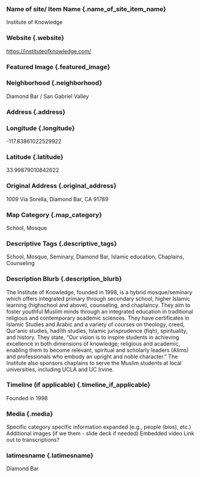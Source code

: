 ### Name of site/ Item Name {.name_of_site_item_name}
Institute of Knowledge

### Website {.website}
https://instituteofknowledge.com/

### Featured Image {.featured_image}


### Neighborhood {.neighborhood}
Diamond Bar / San Gabriel Valley

### Address {.address}
### Longitude {.longitude}
-117.83861022529922
### Latitude {.latitude}
33.99879010842622
### Original Address {.original_address}
1009 Vía Sorella, Diamond Bar, CA 91789

### Map Category  {.map_category}
School, Mosque

### Descriptive Tags {.descriptive_tags}
School, Mosque, Seminary, Diamond Bar, Islamic education, Chaplains, Counseling

### Description Blurb {.description_blurb}
The Institute of Knowledge, founded in 1998, is a hybrid mosque/seminary which offers integrated primary through secondary school, higher Islamic learning (highschool and above), counseling, and chaplaincy. They aim to foster youthful Muslim minds through an integrated education in traditional religious and contemporary academic sciences. They have certificates in Islamic Studies and Arabic and a variety of courses on theology, creed, Qur'anic studies, hadīth studies, Islamic jurisprudence (fiqh), spirituality, and history. They state, “Our vision is to inspire students in achieving excellence in both dimensions of knowledge; religious and academic, enabling them to become relevant, spiritual and scholarly leaders (Alims) and professionals who embody an upright and noble character.” The Institute also sponsors chaplains to serve the Muslim students at local universities, including UCLA and UC Irvine.

### Timeline (if applicable) {.timeline_if_applicable}
Founded in 1998

### Media  {.media}

Specific category specific information expanded (e.g., people (bios), etc.)
Additional images (if we them - slide deck if needed)
Embedded video
Link out to transcriptions?


### latimesname {.latimesname}
Diamond Bar